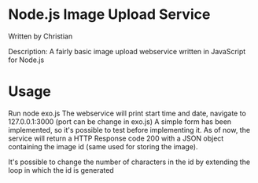 Node.js Image Upload Service
=================
Written by Christian 

Description:
A fairly basic image upload webservice written in JavaScript for Node.js


Usage
=================
Run node exo.js
The webservice will print start time and date, navigate to 127.0.0.1:3000 (port can be change in exo.js)
A simple form has been implemented, so it's possible to test before implementing it.
As of now, the service will return a HTTP Response code 200 with a JSON object containing the image id (same used for storing the image).

It's possible to change the number of characters in the id by extending the loop in which the id is generated